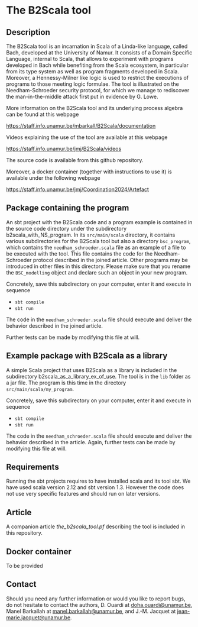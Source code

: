 # The B2Scala tool

## Description

The B2Scala tool is an incarnation in Scala of a Linda-like language,
called Bach, developed at the University of Namur. It consists of a
Domain Specific Language, internal to Scala, that allows to experiment
with programs developed in Bach while benefiting from the Scala ecosystem,
in particular from its type system as well as program fragments
developed in Scala. Moreover, a Hennessy-Milner like logic is used
to restrict the executions of programs to those meeting logic
formulae. The tool is illustrated on the Needham-Schroeder security
protocol, for which we manage to rediscover the man-in-the-middle
attack first put in evidence by G. Lowe.

More information on the B2Scala tool and its underlying process
algebra can be found at this webpage

https://staff.info.unamur.be/mbarkall/B2Scala/documentation

Videos explaining the use of the tool are available at this webpage

https://staff.info.unamur.be/jmj/B2Scala/videos

The source code is available from this github repository.

Moreover, a docker container (together with instructions to use it) is
available under the following webpage

https://staff.info.unamur.be/jmj/Coordination2024/Artefact


## Package containing the program

An sbt project with the B2Scala code and a program example is contained
in the source code directory under the subdirectory
b2scala_with_NS_program.  In its ``src/main/scala`` directory, it
contains various subdirectories for the B2Scala tool but also a
directory ``bsc_program``, which contains the
``needham_schroeder.scala`` file as an example of a file to be
executed with the tool. This file contains the code for the
Needham-Schroeder protocol described in the joined article. Other
programs may be introduced in other files in this directory. Please
make sure that you rename the ``BSC_modelling`` object and declare
such an object in your new program.

Concretely, save this subdirectory on your computer, enter it 
and execute in sequence

- ``sbt compile``
- ``sbt run``

The code in the ``needham_schroeder.scala`` file should execute and deliver
the behavior described in the joined article.

Further tests can be made by modifying this file at will.


## Example package with B2Scala as a library

A simple Scala project that uses B2Scala as a library is included in
the subdirectory b2scala_as_a_library_ex_of_use. The tool is in the
``lib`` folder as a jar file. The program is this time in the
directory ``src/main/scala/my_program``.

Concretely, save this subdirectory on your computer, enter it
and execute in sequence

- ``sbt compile``
- ``sbt run``

The code in the ``needham_schroeder.scala`` file should execute and deliver
the behavior described in the article. Again, further tests can be made by
modifying this file at will.


## Requirements

Running the sbt projects requires to have installed scala and its tool
sbt. We have used scala version 2.12 and sbt version 1.3. However the
code does not use very specific features and should run on later
versions.


## Article

A companion article *the_b2scala_tool.pf* describing the tool is
included in this repository.


## Docker container

To be provided

## Contact

Should you need any further information or would you like to report
bugs, do not hesitate to contact the authors,
D. Ouardi at doha.ouardi@unamur.be,
Manel Barkallah at manel.barkallah@unamur.be,
and J.-M. Jacquet at jean-marie.jacquet@unamur.be.

